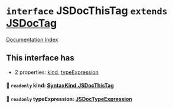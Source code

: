 # `interface` JSDocThisTag `extends` [JSDocTag](../private.interface.JSDocTag/README.md)

[Documentation Index](../README.md)

## This interface has

- 2 properties:
[kind](#-readonly-kind-syntaxkindjsdocthistag),
[typeExpression](#-readonly-typeexpression-jsdoctypeexpression)


#### 📄 `readonly` kind: [SyntaxKind.JSDocThisTag](../private.enum.SyntaxKind/README.md#jsdocthistag--343)



#### 📄 `readonly` typeExpression: [JSDocTypeExpression](../private.interface.JSDocTypeExpression/README.md)



